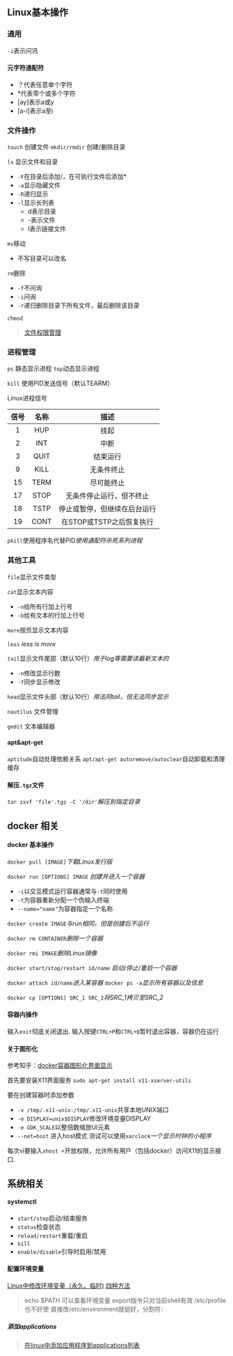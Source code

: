 ## Linux基本操作
### 通用

`-i`表示问讯
#### 元字符通配符
- ？代表任意单个字符
- \*代表零个或多个字符
- \[ay]表示a或y
- \[a-i]表示a至i

### 文件操作
`touch` 创建文件
`mkdir/rmdir` 创建/删除目录

`ls` 显示文件和目录
- `-F`在目录后添加/，在可执行文件后添加\*
- `-a`显示隐藏文件
- `-R`递归显示
- `-l`显示长列表
	- d表示目录
	- -表示文件
	- l表示链接文件

`mv`移动
- 不写目录可以改名

`rm`删除
- `-f`不问询
- `-i`问询
- `-r`递归删除目录下所有文件，最后删除该目录

`chmod` 
><a href="https://www.runoob.com/linux/linux-comm-chmod.html">文件权限管理</a>
### 进程管理
`ps` 静态显示进程
`top`动态显示进程

`kill` 使用PID发送信号（默认TEARM）

Linux进程信号

| 信号  |  名称  |        描述        |
| :-: | :--: | :--------------: |
|  1  | HUP  |        挂起        |
|  2  | INT  |        中断        |
|  3  | QUIT |       结束运行       |
|  9  | KILL |      无条件终止       |
| 15  | TERM |      尽可能终止       |
| 17  | STOP |   无条件停止运行，但不终止   |
| 18  | TSTP |  停止或暂停，但继续在后台运行  |
| 19  | CONT | 在STOP或TSTP之后恢复执行 |

`pkill`使用程序名代替PID*使用通配符杀死系列进程*

### 其他工具
`file`显示文件类型

`cat`显示文本内容
- `-n`给所有行加上行号
- `-b`给有文本的行加上行号

`more`按页显示文本内容

`less` *less is more*

`tail`显示文件尾部（默认10行）*用于log等需要读最新文本的*
- `-n`修改显示行数
- `-f`同步显示修改

`head`显示文件头部（默认10行）*用法同tail，但无法同步显示*

`nautilus` 文件管理

`gedit` 文本编辑器
#### apt&apt-get
`aptitude`自动处理依赖关系
`apt/apt-get autoremove/autoclear`自动卸载和清理缓存

#### 解压`.tgz`文件
`tar zxvf 'file'.tgz -C '/dir'`*解压到指定目录*
## docker 相关
#### docker 基本操作
`docker pull [IMAGE]`*下载Linux发行版*

`docker run [OPTIONS] IMAGE` *创建并进入一个容器*
- `-i`以交互模式运行容器通常与`-t`同时使用
- `-t`为容器重新分配一个伪输入终端
- `--name="name"`为容器指定一个名称

`docker create IMAGE`*与run相同，但是创建后不运行*

`docker rm CONTAINER`*删除一个容器*

`docker rmi IMAGE`*删除Linux镜像*

`docker start/stop/restart id/name` *启动/停止/重启一个容器*

`docker attach id/name`*进入某容器*
`docker ps -a`*显示所有容器以及信息*

`docker cp [OPTIONS] SRC_1 SRC_2`*将SRC_1拷贝至SRC_2*

#### 容器内操作
输入`exit`彻底关闭退出.
输入按键`CTRL+P`和`CTRL+Q`暂时退出容器，容器仍在运行

#### 关于图形化
参考知乎：<a href=https://zhuanlan.zhihu.com/p/460494660>docker容器图形化界面显示</a>

首先要安装X11界面服务
`sudo apt-get install x11-xserver-utils`

要在创建容器时添加参数
- `-v /tmp/.x11-unix:/tmp/.x11-unix`共享本地UNIX端口
- `-e DISPLAY=unix$DISPLAY`修改环境变量DISPLAY
- `-e GDK_SCALE`以整倍数缩放UI元素
- `--net=host` 进入host模式
测试可以使用`xarclock`*一个显示时钟的小程序*

每次vi要输入`xhost +`开放权限，允许所有用户（包括docker）访问X11的显示接口.

## 系统相关
#### systemctl
- `start/stop`启动/结束服务
- `status`检查状态
- `reload/restart`重载/重启
- `kill`
- `enable/disable`引导时启用/禁用
#### 配置环境变量
<a href="https://blog.csdn.net/u011630575/article/details/49839893">Linux中修改环境变量（永久、临时)</a>
<a href="https://blog.csdn.net/K_K_yl/article/details/119756206">四种方法</a>
>echo $PATH 可以查看环境变量
>export指令只对当前shell有效
>/etc/profile也不好使
>直接改/etc/environment就挺好，分割符`:`

##### 添加applications
><a href="https://www.jianshu.com/p/f2598ff7c16f">在linux中添加应用程序到applications列表</a>

